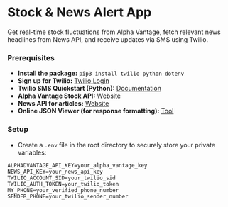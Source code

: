 # Stock & News Alert App
Get real-time stock fluctuations from Alpha Vantage, fetch relevant news headlines from News API, and receive updates via SMS using Twilio.

### Prerequisites

* **Install the package:** `pip3 install twilio python-dotenv`
* **Sign up for Twilio:** [Twilio Login](https://www.twilio.com/login)
* **Twilio SMS Quickstart (Python):** [Documentation](https://www.twilio.com/docs/messaging/quickstart)
* **Alpha Vantage Stock API:** [Website](https://www.alphavantage.co/documentation/)
* **News API for articles:** [Website](https://newsapi.org/)
* **Online JSON Viewer (for response formatting):** [Tool](https://jsonviewer.stack.hu/)

### Setup

* Create a `.env` file in the root directory to securely store your private variables:

```env
ALPHADVANTAGE_API_KEY=your_alpha_vantage_key
NEWS_API_KEY=your_news_api_key
TWILIO_ACCOUNT_SID=your_twilio_sid
TWILIO_AUTH_TOKEN=your_twilio_token
MY_PHONE=your_verified_phone_number
SENDER_PHONE=your_twilio_sender_number
```
